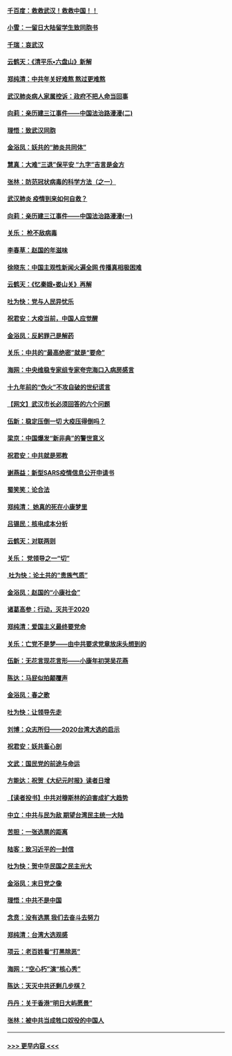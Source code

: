 #### [千百度：救救武汉！救救中国！！](../pages/nsc993/n11836145.md?t=02011333) 
#### [小雪：一留日大陆留学生致同胞书](../pages/nsc993/n11834624.md?t=02011333) 
#### [千瑞：哀武汉](../pages/nsc993/n11833647.md?t=02011333) 
#### [云鹤天：《清平乐▪六盘山》新解](../pages/nsc993/n11833611.md?t=02011333) 
#### [郑纯清：中共年关好难熬 熬过更难熬](../pages/nsc993/n11833489.md?t=02011333) 
#### [武汉肺炎病人家属控诉：政府不把人命当回事](../pages/nsc993/n11833205.md?t=02011333) 
#### [向莉：亲历建三江事件——中国法治路漫漫(二)](../pages/nsc993/n11829102.md?t=02011333) 
#### [理悟：致武汉同胞](../pages/nsc993/n11831522.md?t=02011333) 
#### [金浴凤：妖共的“肺炎共同体”](../pages/nsc993/n11829448.md?t=02011333) 
#### [慧真：大难“三退”保平安 “九字”吉言是金方](../pages/nsc993/n11829501.md?t=02011333) 
#### [张林：防范冠状病毒的科学方法（之一）](../pages/nsc993/n11828618.md?t=02011333) 
#### [武汉肺炎 疫情到来如何自救？](../pages/nsc993/n11827632.md?t=02011333) 
#### [向莉：亲历建三江事件——中国法治路漫漫(一)](../pages/nsc993/n11827190.md?t=02011333) 
#### [关乐： 枪不敌病毒](../pages/nsc993/n11826746.md?t=02011333) 
#### [李春草：赵国的年滋味](../pages/nsc993/n11826321.md?t=02011333) 
#### [徐晓东：中国主观性新闻火遍全网 传播真相极困难](../pages/nsc993/n11826508.md?t=02011333) 
#### [云鹤天：《忆秦娥▪娄山关》再解](../pages/nsc993/n11824682.md?t=02011333) 
#### [吐为快：党与人民异忧乐](../pages/nsc993/n11824660.md?t=02011333) 
#### [祝君安：大疫当前，中国人应觉醒](../pages/nsc993/n11821946.md?t=02011333) 
#### [金浴凤：反躬罪己是解药](../pages/nsc993/n11820280.md?t=02011333) 
#### [关乐：中共的“最高绝密”就是“要命”](../pages/nsc993/n11816946.md?t=02011333) 
#### [海网：中央维稳专家组专家夸完海口入病房感言](../pages/nsc993/n11815138.md?t=02011333) 
#### [十九年前的“伪火”不攻自破的世纪谎言](../pages/nsc993/n11813238.md?t=02011333) 
#### [【网文】武汉市长必须回答的六个问题](../pages/nsc993/n11813848.md?t=02011333) 
#### [伍新：稳定压倒一切 大疫压得倒吗？](../pages/nsc993/n11812634.md?t=02011333) 
#### [梁京：中国爆发“新非典”的警世意义](../pages/nsc993/n11812554.md?t=02011333) 
#### [祝君安：中共就是邪教](../pages/nsc993/n11812431.md?t=02011333) 
#### [谢燕益：新型SARS疫情信息公开申请书](../pages/nsc993/n11808840.md?t=02011333) 
#### [蜀笑笑：论合法](../pages/nsc993/n11808064.md?t=02011333) 
#### [郑纯清： 她真的死在小康梦里](../pages/nsc993/n11806623.md?t=02011333) 
#### [吕锡民：核电成本分析](../pages/nsc993/n11806284.md?t=02011333) 
#### [云鹤天：对联两则](../pages/nsc993/n11805957.md?t=02011333) 
#### [关乐： 党领导之一“切”](../pages/nsc993/n11804505.md?t=02011333) 
#### [ 吐为快：论土共的“贵族气质”](../pages/nsc993/n11804490.md?t=02011333) 
#### [金浴凤：赵国的“小康社会”](../pages/nsc993/n11804452.md?t=02011333) 
#### [诸葛高参：行动，灭共于2020](../pages/nsc993/n11804120.md?t=02011333) 
#### [郑纯清：爱国主义最终要党命](../pages/nsc993/n11802197.md?t=02011333) 
#### [关乐：亡党不是梦——由中共要求党章放床头想到的](../pages/nsc993/n11802156.md?t=02011333) 
#### [伍新：无花言现花言形——小康年初哭吴花燕](../pages/nsc993/n11800044.md?t=02011333) 
#### [陈达：马屁似拍颠覆声](../pages/nsc993/n11800010.md?t=02011333) 
#### [金浴凤：春之歌](../pages/nsc993/n11797687.md?t=02011333) 
#### [吐为快：让领导先走](../pages/nsc993/n11797512.md?t=02011333) 
#### [刘博：众志所归——2020台湾大选的启示](../pages/nsc993/n11796878.md?t=02011333) 
#### [祝君安：妖共畜心剖](../pages/nsc993/n11794273.md?t=02011333) 
#### [文武：国民党的前途与命运](../pages/nsc993/n11794198.md?t=02011333) 
#### [方能达：祝贺《大纪元时报》读者日增](../pages/nsc993/n11793807.md?t=02011333) 
#### [【读者投书】中共对穆斯林的迫害成扩大趋势](../pages/nsc993/n11791371.md?t=02011333) 
#### [中立：中共与民为敌 期望台湾民主统一大陆](../pages/nsc993/n11790392.md?t=02011333) 
#### [苦胆：一张选票的距离](../pages/nsc993/n11788914.md?t=02011333) 
#### [陆客：致习近平的一封信](../pages/nsc993/n11788867.md?t=02011333) 
#### [吐为快：贺中华民国之民主光大](../pages/nsc993/n11788618.md?t=02011333) 
#### [金浴凤：末日党之像](../pages/nsc993/n11787475.md?t=02011333) 
#### [理悟：中共不是中国](../pages/nsc993/n11787463.md?t=02011333) 
#### [念贲：没有选票  我们去奋斗去努力](../pages/nsc993/n11787398.md?t=02011333) 
#### [郑纯清：台湾大选观感](../pages/nsc993/n11786210.md?t=02011333) 
#### [项云：老百姓看“打黑除恶”](../pages/nsc993/n11785398.md?t=02011333) 
#### [海网：“空心朽”演“核心秀”](../pages/nsc993/n11783874.md?t=02011333) 
#### [陈达：天灭中共还剩几步棋？](../pages/nsc993/n11783719.md?t=02011333) 
#### [丹丹：关于香港“明日大屿愿景”](../pages/nsc993/n11783273.md?t=02011333) 
#### [张林：被中共当成牲口奴役的中国人](../pages/nsc993/n11782397.md?t=02011333) 

----
#### [ >>> 更早内容 <<< ](../indexes/nsc993-earlier.md)
